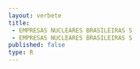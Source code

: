 ```yaml
---
layout: verbete
title:
 - EMPRESAS NUCLEARES BRASILEIRAS S
 - EMPRESAS NUCLEARES BRASILEIRAS S
published: false
type: R
---
```


